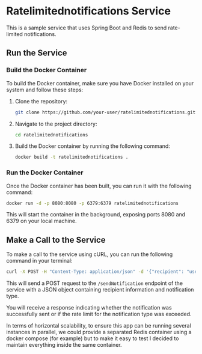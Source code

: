 # Ratelimitednotifications Service

This is a sample service that uses Spring Boot and Redis to send rate-limited notifications.

## Run the Service

### Build the Docker Container

To build the Docker container, make sure you have Docker installed on your system and follow these steps:

1. Clone the repository:

    ```bash
    git clone https://github.com/your-user/ratelimitednotifications.git
    ```

2. Navigate to the project directory:

    ```bash
    cd ratelimitednotifications
    ```

3. Build the Docker container by running the following command:

    ```bash
    docker build -t ratelimitednotifications .
    ```

### Run the Docker Container

Once the Docker container has been built, you can run it with the following command:

```bash
docker run -d -p 8080:8080 -p 6379:6379 ratelimitednotifications
```

This will start the container in the background, exposing ports 8080 and 6379 on your local machine.

## Make a Call to the Service

To make a call to the service using cURL, you can run the following command in your terminal:

```bash
curl -X POST -H "Content-Type: application/json" -d '{"recipient": "user@example.com", "notificationType": "Status"}' http://localhost:8080/sendNotification
```

This will send a POST request to the `/sendNotification` endpoint of the service with a JSON object containing recipient information and notification type.

You will receive a response indicating whether the notification was successfully sent or if the rate limit for the notification type was exceeded.

In terms of horizontal scalability, to ensure this app can be running several instances in parallel, we could provide a separated Redis container using a docker compose (for example) but to make it easy to test I decided to maintain everything inside the same container. 